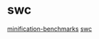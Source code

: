 # swc

[minification-benchmarks](https://github.com/privatenumber/minification-benchmarks)
[swc](https://github.com/swc-project/swc)
